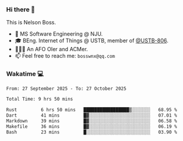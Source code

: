 ### Hi there 👋

<!--
**bosswnx/bosswnx** is a ✨ _special_ ✨ repository because its `README.md` (this file) appears on your GitHub profile.

Here are some ideas to get you started:

- 🔭 I’m currently working on ...
- 🌱 I’m currently learning ...
- 👯 I’m looking to collaborate on ...
- 🤔 I’m looking for help with ...
- 💬 Ask me about ...
- 📫 How to reach me: ...
- 😄 Pronouns: ...
- ⚡ Fun fact: ...
-->

This is Nelson Boss.

- 🏫 MS Software Engineering @ NJU.
- 🎓 BEng. Internet of Things @ USTB, member of [@USTB-806](https://ustb-806.github.io/).
- 🧑🏻‍💻 An AFO OIer and ACMer.
- 📫 Feel free to reach me: `bosswnx@qq.com`

### Wakatime 💻

<!--START_SECTION:waka-->

```txt
From: 27 September 2025 - To: 27 October 2025

Total Time: 9 hrs 50 mins

Rust         6 hrs 50 mins   █████████████████▒░░░░░░░   68.95 %
Dart         41 mins         █▓░░░░░░░░░░░░░░░░░░░░░░░   07.01 %
Markdown     39 mins         █▓░░░░░░░░░░░░░░░░░░░░░░░   06.58 %
Makefile     36 mins         █▓░░░░░░░░░░░░░░░░░░░░░░░   06.19 %
Bash         23 mins         █░░░░░░░░░░░░░░░░░░░░░░░░   03.90 %
```

<!--END_SECTION:waka-->
